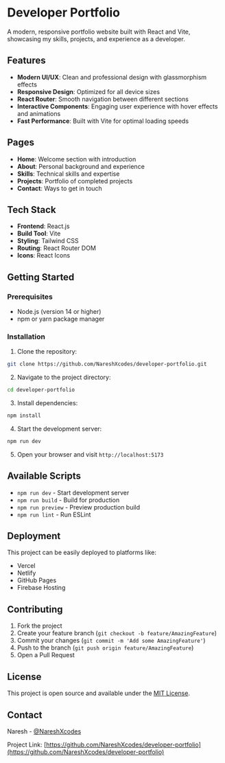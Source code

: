 # Developer Portfolio

A modern, responsive portfolio website built with React and Vite, showcasing my skills, projects, and experience as a developer.

## Features

- **Modern UI/UX**: Clean and professional design with glassmorphism effects
- **Responsive Design**: Optimized for all device sizes
- **React Router**: Smooth navigation between different sections
- **Interactive Components**: Engaging user experience with hover effects and animations
- **Fast Performance**: Built with Vite for optimal loading speeds

## Pages

- **Home**: Welcome section with introduction
- **About**: Personal background and experience
- **Skills**: Technical skills and expertise
- **Projects**: Portfolio of completed projects
- **Contact**: Ways to get in touch

## Tech Stack

- **Frontend**: React.js
- **Build Tool**: Vite
- **Styling**: Tailwind CSS
- **Routing**: React Router DOM
- **Icons**: React Icons

## Getting Started

### Prerequisites

- Node.js (version 14 or higher)
- npm or yarn package manager

### Installation

1. Clone the repository:
```bash
git clone https://github.com/NareshXcodes/developer-portfolio.git
```

2. Navigate to the project directory:
```bash
cd developer-portfolio
```

3. Install dependencies:
```bash
npm install
```

4. Start the development server:
```bash
npm run dev
```

5. Open your browser and visit `http://localhost:5173`

## Available Scripts

- `npm run dev` - Start development server
- `npm run build` - Build for production
- `npm run preview` - Preview production build
- `npm run lint` - Run ESLint

## Deployment

This project can be easily deployed to platforms like:
- Vercel
- Netlify
- GitHub Pages
- Firebase Hosting

## Contributing

1. Fork the project
2. Create your feature branch (`git checkout -b feature/AmazingFeature`)
3. Commit your changes (`git commit -m 'Add some AmazingFeature'`)
4. Push to the branch (`git push origin feature/AmazingFeature`)
5. Open a Pull Request

## License

This project is open source and available under the [MIT License](LICENSE).

## Contact

Naresh - [@NareshXcodes](https://github.com/NareshXcodes)

Project Link: [https://github.com/NareshXcodes/developer-portfolio](https://github.com/NareshXcodes/developer-portfolio)
